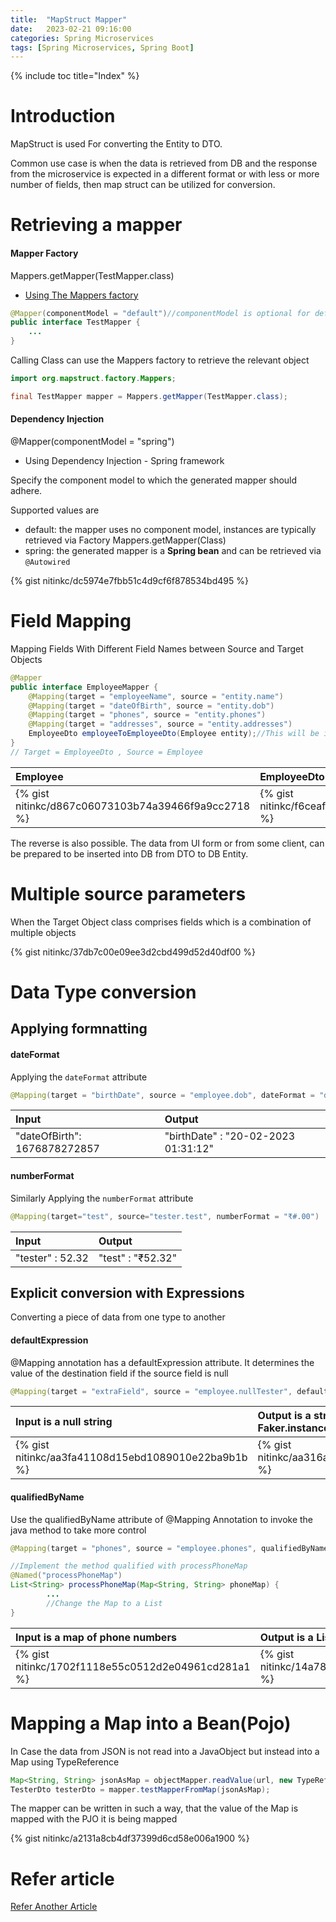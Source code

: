 ```yaml
---
title:  "MapStruct Mapper"
date:   2023-02-21 09:16:00
categories: Spring Microservices
tags: [Spring Microservices, Spring Boot]
---
```


{% include toc title="Index" %}

# Introduction
MapStruct is used For converting the Entity to DTO.

Common use case is when the data is retrieved from DB and the response from the microservice 
is expected in a different format or with less or more number of fields, then map struct can be utilized for 
conversion.

# Retrieving a mapper

#### Mapper Factory
Mappers.getMapper(TestMapper.class)
* [Using The Mappers factory](https://mapstruct.org/documentation/stable/reference/html/#mappers-factory)


```java
@Mapper(componentModel = "default")//componentModel is optional for default
public interface TestMapper {
    ...
}
```

Calling Class can use the Mappers factory to retrieve the relevant object
```java
import org.mapstruct.factory.Mappers;

final TestMapper mapper = Mappers.getMapper(TestMapper.class);
```

#### Dependency Injection
@Mapper(componentModel = "spring")

* Using Dependency Injection - Spring framework

Specify the component model to which the generated mapper should adhere.

Supported values are
* default: the mapper uses no component model, instances are typically retrieved via Factory Mappers.getMapper(Class)
* spring: the generated mapper is a **Spring bean** and can be retrieved via `@Autowired`

{% gist nitinkc/dc5974e7fbb51c4d9cf6f878534bd495 %}

# Field Mapping
Mapping Fields With Different Field Names between Source and Target Objects

```java
@Mapper
public interface EmployeeMapper {
    @Mapping(target = "employeeName", source = "entity.name")
    @Mapping(target = "dateOfBirth", source = "entity.dob")
    @Mapping(target = "phones", source = "entity.phones")
    @Mapping(target = "addresses", source = "entity.addresses")
    EmployeeDto employeeToEmployeeDto(Employee entity);//This will be implemented by MapStruct
}
// Target = EmployeeDto , Source = Employee
```

| Employee                                            | EmployeeDto                                         | 
|:----------------------------------------------------|:----------------------------------------------------|      
| {% gist nitinkc/d867c06073103b74a39466f9a9cc2718 %} | {% gist nitinkc/f6ceaf913062d7aae7e8fff04fe09033 %} |

The reverse is also possible. The data from UI form or from some client, can be prepared to be inserted into DB
from DTO to DB Entity.


# Multiple source parameters

When the Target Object class comprises fields which is a combination of multiple objects

{% gist nitinkc/37db7c00e09ee3d2cbd499d52d40df00 %}

# Data Type conversion


## Applying formnatting

#### dateFormat
Applying the `dateFormat` attribute

```java
@Mapping(target = "birthDate", source = "employee.dob", dateFormat = "dd-MM-yyyy HH:mm:ss")
```

| Input                        | Output                            | 
|:-----------------------------|:----------------------------------|      
| "dateOfBirth": 1676878272857 |"birthDate" : "20-02-2023 01:31:12"|

#### numberFormat
Similarly Applying the `numberFormat` attribute

```java
@Mapping(target="test", source="tester.test", numberFormat = "₹#.00")
```

| Input            | Output            | 
|:-----------------|:------------------|      
| "tester" : 52.32 | "test" : "₹52.32" |


## Explicit conversion with Expressions

Converting a piece of data from one type to another

#### defaultExpression

@Mapping annotation has a defaultExpression attribute.  It determines the value of the destination field if the source field is null

```java
@Mapping(target = "extraField", source = "employee.nullTester", defaultExpression = "java(com.github.javafaker.Faker.instance().chuckNorris().fact())")
```

| Input is a null string                              | Output is a string based on Faker.instance().chuckNorris().fact() | 
|:----------------------------------------------------|:------------------------------------------------------------------|      
| {% gist nitinkc/aa3fa41108d15ebd1089010e22ba9b1b %} | {% gist nitinkc/aa316a68f721727af3e4dc9309db378f %}               |


#### qualifiedByName

Use the qualifiedByName attribute of @Mapping Annotation to invoke the java method to take more control
```java
@Mapping(target = "phones", source = "employee.phones", qualifiedByName = "processPhoneMap")//Map to List

//Implement the method qualified with processPhoneMap
@Named("processPhoneMap")
List<String> processPhoneMap(Map<String, String> phoneMap) {
        ...
        //Change the Map to a List
}
```

| Input is a map of phone numbers                     | Output is a List of Strings                         | 
|:----------------------------------------------------|:----------------------------------------------------|      
| {% gist nitinkc/1702f1118e55c0512d2e04961cd281a1 %} | {% gist nitinkc/14a786fc4ce7d9e7df6c58c23c8bab34 %} |

# Mapping a Map into a Bean(Pojo)

In Case the data from JSON is not read into a JavaObject but instead into a Map using TypeReference

```java
Map<String, String> jsonAsMap = objectMapper.readValue(url, new TypeReference<Map<String, String>>() {});
TesterDto testerDto = mapper.testMapperFromMap(jsonAsMap);
```

The mapper can be written in such a way, that the value of the Map is mapped with the PJO it is being mapped

{% gist nitinkc/a2131a8cb4df37399d6cd58e006a1900 %}


# Refer article

[Refer Another Article](https://nitinkc.github.io/spring/microservices/map-struct/)